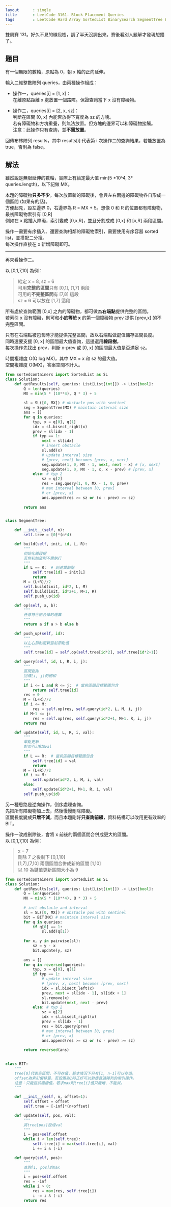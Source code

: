 ```yaml
---
layout      : single
title       : LeetCode 3161. Block Placement Queries
tags        : LeetCode Hard Array SortedList BinarySearch SegmentTree BIT
---
```

雙周賽 131。好久不見的線段樹，調了半天沒調出來。賽後看別人題解才發現想錯了。  

## 題目

有一個無限的數軸，原點為 0，朝 x 軸的正向延伸。  

輸入二維整數陣列 queries，由兩種操作組成：  

- 操作一，queries[i] = [1, x]：  
    在離原點距離 x 處放置一個路障。保證查詢當下 x 沒有障礙物。  

- 操作二，queries[i] = [2, x, sz]：  
    判斷在區間 [0, x] 內能否放得下寬度為 sz 的方塊。  
    若有障礙物和方塊重疊，則無法放置。但方塊的邊界可以和障礙物接觸。  
    注意：此操作只有查詢，並**不需放置**。  

回傳布林陣列 results，其中 results[i] 代表第 i 次操作二的查詢結果，若能放置為 true，否則為 false。  

## 解法

雖然說是無限延伸的數軸，實際上有給定最大值 min(5 \*10^4, 3\* queries.length)，以下記做 MX。  

本題的障礙物**只多不少**。每次放置新的障礙後，會與左右兩邊的障礙物各自形成一個區間 (如果有的話)。  
方便起見，設左邊界 0，右邊界為 R = MX + 5。想像 0 和 R 的位置都有障礙物，最初障礙物索引有 [0,R]  
例如在 x 點插入障礙，索引變成 [0,x,R]，並且分割成成 [0,x] 和 [x,R] 兩段區間。  

操作一需要有序插入、還要查詢相鄰的障礙物索引，需要使用有序容器 sorted list，並搭配二分搜。  
每次操作直接在 x 新增障礙即可。  

---

再來看操作二。  

以 [0,1,7,10] 為例：  
> 給定 x = 8, sz = 6  
> 可用**完整的區間**只有 [0,1], [1,7] 兩段  
> 可用的**不完整區間**有 [7,8] 這段  
> sz = 6 可以放在 [1,7] 這段  

所有處於查詢範圍 [0,x] 之內的障礙物，都可做為**右端點**提供完整的區間。  
若索引 x 沒有障礙，則可和**小於等於 x** 的第一個障礙物 prev 提供 [prev,x] 的不完整區間。  

只有在右端點被包含時才能提供完整區間，故以右端點做鍵值儲存區間長度。  
同時還要支援 [0, x] 的區間最大值查詢，這邊選用**線段樹**。  
每次操作先找出 prev，判斷 x-prev 或 [0, x] 的區間最大值是否滿足 sz。  

時間複雜度 O(Q log MX)，其中 MX = x 和 sz 的最大值。  
空間複雜度 O(MX)，答案空間不計入。  

```python
from sortedcontainers import SortedList as SL
class Solution:
    def getResults(self, queries: List[List[int]]) -> List[bool]:
        Q = len(queries)
        MX = min(5 * (10**4), Q * 3) + 5
        
        sl = SL([0, MX]) # obstacle pos with sentinel
        seg = SegmentTree(MX) # maintain interval size
        ans = []
        for q in queries:
            typ, x = q[0], q[1]
            idx = sl.bisect_right(x)
            prev = sl[idx - 1] 
            if typ == 1: 
                next = sl[idx]
                # insert obstacle
                sl.add(x)
                # update interval size
                # [prev, next] becomes [prev, x, next]
                seg.update(1, 0, MX - 1, next, next - x) # [x, next]
                seg.update(1, 0, MX - 1, x, x - prev) # [prev, x]
            else: # typ 2
                sz = q[2]
                res = seg.query(1, 0, MX - 1, 0, prev) 
                # max interval between [0, prev]
                # or [prev, x]
                ans.append(res >= sz or (x - prev) >= sz)
            
        return ans


class SegmentTree:

    def __init__(self, n):
        self.tree = [0]*(n*4)

    def build(self, init, id, L, R):
        """
        初始化線段樹
        若無初始值則不需執行
        """
        if L == R:  # 到達葉節點
            self.tree[id] = init[L]
            return
        M = (L+R)//2
        self.build(init, id*2, L, M)
        self.build(init, id*2+1, M+1, R)
        self.push_up(id)

    def op(self, a, b):
        """
        任意符合結合律的運算
        """
        return a if a > b else b

    def push_up(self, id):
        """
        以左右節點更新當前節點值
        """
        self.tree[id] = self.op(self.tree[id*2], self.tree[id*2+1])

    def query(self, id, L, R, i, j):
        """
        區間查詢
        回傳[i, j]的總和
        """
        if i <= L and R <= j:  # 當前區間目標範圍包含
            return self.tree[id]
        res = 0
        M = (L+R)//2
        if i <= M:
            res = self.op(res, self.query(id*2, L, M, i, j))
        if M+1 <= j:
            res = self.op(res, self.query(id*2+1, M+1, R, i, j))
        return res

    def update(self, id, L, R, i, val):
        """
        單點更新
        對索引i增加val
        """
        if L == R:  # 當前區間目標範圍包含
            self.tree[id] = val
            return
        M = (L+R)//2
        if i <= M:
            self.update(id*2, L, M, i, val)
        else:
            self.update(id*2+1, M+1, R, i, val)
        self.push_up(id)
```

另一種思路是逆向操作，倒序處理查詢。  
先把所有障礙物加上去，然後慢慢刪除障礙。  
區間長度變成**只增不減**，而且本題剛好**只查詢前綴**，資料結構可以改用更有效率的 BIT。  

操作一改成刪除後，會將 x 前後的兩個區間合併成更大的區間。  
以 [0,1,7,10] 為例：
> x = 7  
> 刪除 7 之後剩下 [0,1,10]  
> [1,7],[7,10] 兩個區間合併成新的區間 [1,10]  
> 以 10 為鍵值更新區間大小為 9  

```python
from sortedcontainers import SortedList as SL
class Solution:
    def getResults(self, queries: List[List[int]]) -> List[bool]:
        Q = len(queries)
        MX = min(5 * (10**4), Q * 3) + 5
        
        # init obstacle and interval
        sl = SL([0, MX]) # obstacle pos with sentinel
        bit = BIT(MX) # maintain interval size
        for q in queries:
            if q[0] == 1:
                sl.add(q[1])
                
        for x, y in pairwise(sl):
            sz = y - x 
            bit.update(y, sz)
        
        ans = []
        for q in reversed(queries):
            typ, x = q[0], q[1]
            if typ == 1: 
                # update interval size
                # [prev, x, next] becomes [prev, next]
                idx = sl.bisect_left(x)
                prev, next = sl[idx - 1], sl[idx + 1]
                sl.remove(x)
                bit.update(next, next - prev)
            else: # typ 2
                sz = q[2]
                idx = sl.bisect_right(x)
                prev = sl[idx - 1] 
                res = bit.query(prev) 
                # max interval between [0, prev]
                # or [prev, x]
                ans.append(res >= sz or (x - prev) >= sz)
            
        return reversed(ans)

    
class BIT:
    """
    tree[0]代表空區間，不可存值，基本情況下只有[1, n-1]可以存值。
    offset為索引偏移量，若設置為1時正好可以對應普通陣列的索引操作。
    注意：只能查前綴極值。若求max則tree[i]值只能增、不能減。
    """

    def __init__(self, n, offset=1):
        self.offset = offset
        self.tree = [-inf]*(n+offset)

    def update(self, pos, val):
        """
        將tree[pos]設成val
        """
        i = pos+self.offset
        while i < len(self.tree):
            self.tree[i] = max(self.tree[i], val)
            i += i & (-i)

    def query(self, pos):
        """
        查詢[1, pos]的max
        """
        i = pos+self.offset
        res = -inf
        while i > 0:
            res = max(res, self.tree[i])
            i -= i & (-i)
        return res
```
